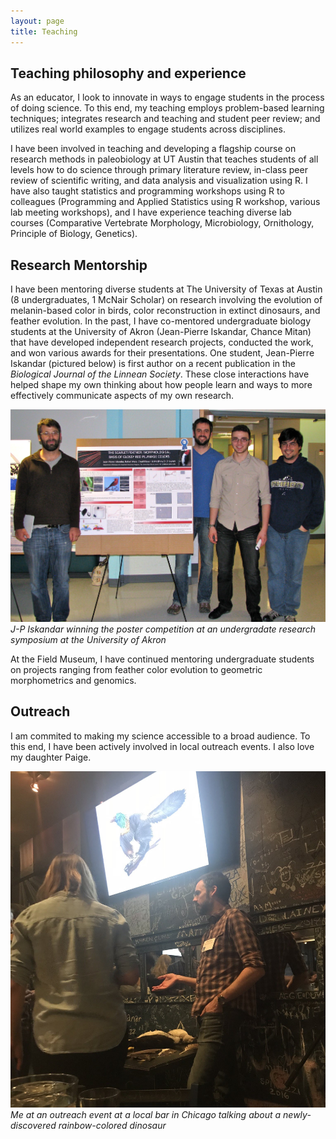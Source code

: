 ```yaml
---
layout: page
title: Teaching
---
```


## Teaching philosophy and experience

As an educator, I look to innovate in ways to engage students in the process of doing science. To this end, my teaching employs problem-based learning techniques; integrates research and teaching and student peer review; and utilizes real world examples to engage students across disciplines.

I have been involved in teaching and developing a flagship course on research methods in paleobiology at UT Austin that teaches students of all levels how to do science through primary literature review, in-class peer review of scientific writing, and data analysis and visualization using R. I have also taught statistics and programming workshops using R to colleagues (Programming and Applied Statistics using R workshop, various lab meeting workshops), and I have experience teaching diverse lab courses (Comparative Vertebrate Morphology, Microbiology, Ornithology, Principle of Biology, Genetics).

<!-- PICS? -->

## Research Mentorship

I have been mentoring diverse students at The University of Texas at Austin (8 undergraduates, 1 McNair Scholar) on research involving the evolution of melanin-based color in birds, color reconstruction in extinct dinosaurs, and feather evolution. In the past, I have co-mentored undergraduate biology students at the University of Akron (Jean-Pierre Iskandar, Chance Mitan) that have developed independent research projects, conducted the work, and won various awards for their presentations. One student, Jean-Pierre Iskandar (pictured below) is first author on a recent publication in the _Biological Journal of the Linnean Society_. These close interactions have helped shape my own thinking about how people learn and ways to more effectively communicate aspects of my own research.

![](/img/JP_Poster_med.jpg)*J-P Iskandar winning the poster competition at an undergradate research symposium at the University of Akron*

At the Field Museum, I have continued mentoring undergraduate students on projects ranging from feather color evolution to geometric morphometrics and genomics.

## Outreach

I am commited to making my science accessible to a broad audience. To this end, I have been actively involved in local outreach events. I also love my daughter Paige.

![](/img/caihong_donors.jpg)*Me at an outreach event at a local bar in Chicago talking about a newly-discovered rainbow-colored dinosaur*

